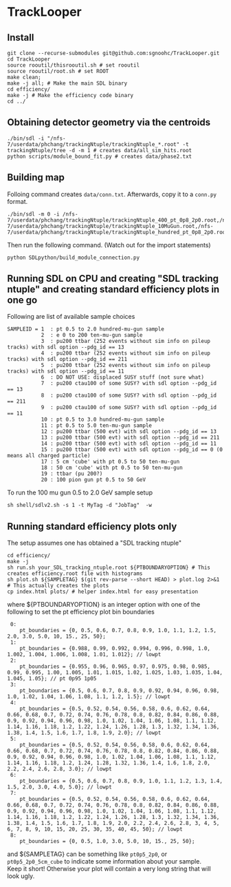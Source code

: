 # TrackLooper

## Install

    git clone --recurse-submodules git@github.com:sgnoohc/TrackLooper.git
    cd TrackLooper
    source rooutil/thisrooutil.sh # set rooutil
    source rooutil/root.sh # set ROOT
    make clean;
    make -j all; # Make the main SDL binary
    cd efficiency/
    make -j # Make the efficiency code binary
    cd ../

## Obtaining detector geometry via the centroids

    ./bin/sdl -i "/nfs-7/userdata/phchang/trackingNtuple/trackingNtuple_*.root" -t trackingNtuple/tree -d -m 1 # creates data/all_sim_hits.root
    python scripts/module_bound_fit.py # creates data/phase2.txt

## Building map

Folloing command creates ```data/conn.txt```.  Afterwards, copy it to a ```conn.py``` format.

    ./bin/sdl -m 0 -i /nfs-7/userdata/phchang/trackingNtuple/trackingNtuple_400_pt_0p8_2p0.root,/nfs-7/userdata/phchang/trackingNtuple/trackingNtuple_10MuGun.root,/nfs-7/userdata/phchang/trackingNtuple/trackingNtuple_hundred_pt_0p8_2p0.root

Then run the following command. (Watch out for the import statements)

    python SDLpython/build_module_connection.py

## Running SDL on CPU and creating "SDL tracking ntuple" and creating standard efficiency plots in one go

Following are list of available sample choices

    SAMPLEID = 1  : pt 0.5 to 2.0 hundred-mu-gun sample
               2  : e 0 to 200 ten-mu-gun sample
               3  : pu200 ttbar (252 events without sim info on pileup tracks) with sdl option --pdg_id == 13
               4  : pu200 ttbar (252 events without sim info on pileup tracks) with sdl option --pdg_id == 211
               5  : pu200 ttbar (252 events without sim info on pileup tracks) with sdl option --pdg_id == 11
               6  : DO NOT USE: displaced SUSY stuff (not sure what)
               7  : pu200 ctau100 of some SUSY? with sdl option --pdg_id == 13
               8  : pu200 ctau100 of some SUSY? with sdl option --pdg_id == 211
               9  : pu200 ctau100 of some SUSY? with sdl option --pdg_id == 11
               10 : pt 0.5 to 3.0 hundred-mu-gun sample
               11 : pt 0.5 to 5.0 ten-mu-gun sample
               12 : pu200 ttbar (500 evt) with sdl option --pdg_id == 13
               13 : pu200 ttbar (500 evt) with sdl option --pdg_id == 211
               14 : pu200 ttbar (500 evt) with sdl option --pdg_id == 11
               15 : pu200 ttbar (500 evt) with sdl option --pdg_id == 0 (0 means all charged particle)
               17 : 5 cm 'cube' with pt 0.5 to 50 ten-mu-gun
               18 : 50 cm 'cube' with pt 0.5 to 50 ten-mu-gun
               19 : ttbar (pu 200?)
               20 : 100 pion gun pt 0.5 to 50 GeV

To run the 100 mu gun 0.5 to 2.0 GeV sample setup

    sh shell/sdlv2.sh -s 1 -t MyTag -d "JobTag"  -w

## Running standard efficiency plots only

The setup assumes one has obtained a "SDL tracking ntuple"

    cd efficiency/
    make -j
    sh run.sh your_SDL_tracking_ntuple.root ${PTBOUNDARYOPTION} # This creates efficiency.root file with histograms
    sh plot.sh ${SAMPLETAG} $(git rev-parse --short HEAD) > plot.log 2>&1 # This actually creates the plots
    cp index.html plots/ # helper index.html for easy presentation

where ${PTBOUNDARYOPTION} is an integer option with one of the following to set the pt efficiency plot bin boundaries

     0:
        pt_boundaries = {0, 0.5, 0.6, 0.7, 0.8, 0.9, 1.0, 1.1, 1.2, 1.5, 2.0, 3.0, 5.0, 10, 15., 25, 50};
     1:
        pt_boundaries = {0.988, 0.99, 0.992, 0.994, 0.996, 0.998, 1.0, 1.002, 1.004, 1.006, 1.008, 1.01, 1.012}; // lowpt
     2:
        pt_boundaries = {0.955, 0.96, 0.965, 0.97, 0.975, 0.98, 0.985, 0.99, 0.995, 1.00, 1.005, 1.01, 1.015, 1.02, 1.025, 1.03, 1.035, 1.04, 1.045, 1.05}; // pt 0p95 1p05
     3:
        pt_boundaries = {0.5, 0.6, 0.7, 0.8, 0.9, 0.92, 0.94, 0.96, 0.98, 1.0, 1.02, 1.04, 1.06, 1.08, 1.1, 1.2, 1.5}; // lowpt
     4:
        pt_boundaries = {0.5, 0.52, 0.54, 0.56, 0.58, 0.6, 0.62, 0.64, 0.66, 0.68, 0.7, 0.72, 0.74, 0.76, 0.78, 0.8, 0.82, 0.84, 0.86, 0.88, 0.9, 0.92, 0.94, 0.96, 0.98, 1.0, 1.02, 1.04, 1.06, 1.08, 1.1, 1.12, 1.14, 1.16, 1.18, 1.2, 1.22, 1.24, 1.26, 1.28, 1.3, 1.32, 1.34, 1.36, 1.38, 1.4, 1.5, 1.6, 1.7, 1.8, 1.9, 2.0}; // lowpt
     5:
        pt_boundaries = {0.5, 0.52, 0.54, 0.56, 0.58, 0.6, 0.62, 0.64, 0.66, 0.68, 0.7, 0.72, 0.74, 0.76, 0.78, 0.8, 0.82, 0.84, 0.86, 0.88, 0.9, 0.92, 0.94, 0.96, 0.98, 1.0, 1.02, 1.04, 1.06, 1.08, 1.1, 1.12, 1.14, 1.16, 1.18, 1.2, 1.24, 1.28, 1.32, 1.36, 1.4, 1.6, 1.8, 2.0, 2.2, 2.4, 2.6, 2.8, 3.0}; // lowpt
     6:
        pt_boundaries = {0.5, 0.6, 0.7, 0.8, 0.9, 1.0, 1.1, 1.2, 1.3, 1.4, 1.5, 2.0, 3.0, 4.0, 5.0}; // lowpt
     7:
        pt_boundaries = {0.5, 0.52, 0.54, 0.56, 0.58, 0.6, 0.62, 0.64, 0.66, 0.68, 0.7, 0.72, 0.74, 0.76, 0.78, 0.8, 0.82, 0.84, 0.86, 0.88, 0.9, 0.92, 0.94, 0.96, 0.98, 1.0, 1.02, 1.04, 1.06, 1.08, 1.1, 1.12, 1.14, 1.16, 1.18, 1.2, 1.22, 1.24, 1.26, 1.28, 1.3, 1.32, 1.34, 1.36, 1.38, 1.4, 1.5, 1.6, 1.7, 1.8, 1.9, 2.0, 2.2, 2.4, 2.6, 2.8, 3, 4, 5, 6, 7, 8, 9, 10, 15, 20, 25, 30, 35, 40, 45, 50}; // lowpt
     8:
        pt_boundaries = {0, 0.5, 1.0, 3.0, 5.0, 10, 15., 25, 50};

and ${SAMPLETAG} can be something like ```pt0p5_2p0```, or ```pt0p5_2p0_5cm_cube``` to indicate some information about your sample.  
Keep it short! Otherwise your plot will contain a very long string that will look ugly.

